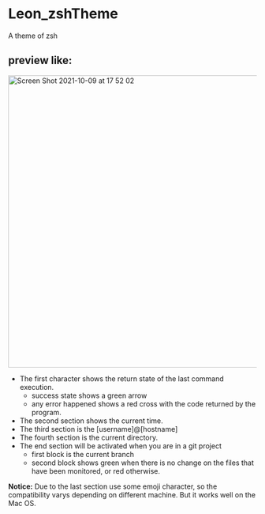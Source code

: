 # Leon_zshTheme
A theme of zsh

## preview like:
<img width="591" alt="Screen Shot 2021-10-09 at 17 52 02" src="https://user-images.githubusercontent.com/45598984/136667479-cae313b5-380f-42e9-90cb-b67aaaacb22a.png">

- The first character shows the return state of the last command execution.
  * success state shows a green arrow
  * any error happened shows a red cross with the code returned by the program.
- The second section shows the current time.
- The third section is the [username]@[hostname]
- The fourth section is the current directory.
- The end section will be activated when you are in a git project 
  * first block is the current branch
  * second block shows green when there is no change on the files that have been monitored, or red otherwise.

**Notice:**
Due to the last section use some emoji character, so the compatibility varys depending on different machine. But it works well on the Mac OS.

